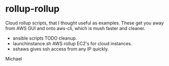 rollup-rollup
=============

Cloud rollup scripts, that I thought useful as examples. These get 
you away from AWS GUI and onto aws-cli, which is mush faster and cleaner.

- ansible scripts TODO cleanup.
- launchinstance.sh AWS rollup EC2's for cloud instances.
- sshaws gives ssh access from any IP quickly.

Michael
